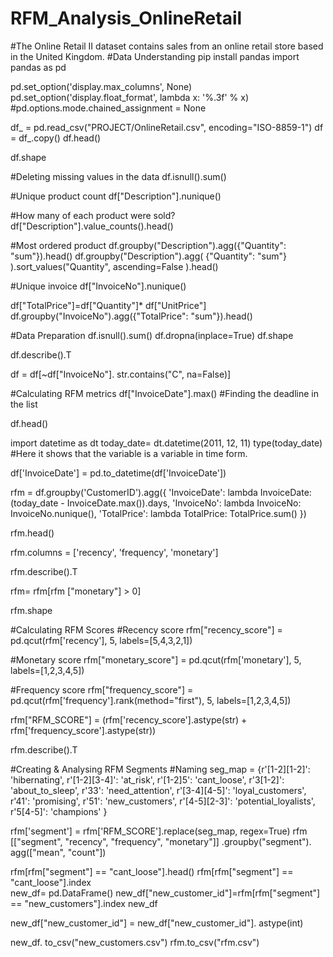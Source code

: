 # RFM_Analysis_OnlineRetail
#The Online Retail II dataset contains sales from an online retail store based in the United Kingdom.
#Data Understanding
pip install pandas
import pandas as pd

pd.set_option('display.max_columns', None)
pd.set_option('display.float_format', lambda x: '%.3f' % x)
#pd.options.mode.chained_assignment = None

df_ = pd.read_csv("PROJECT/OnlineRetail.csv", encoding="ISO-8859-1")
df = df_.copy()
df.head()

df.shape

#Deleting missing values in the data
df.isnull().sum()

#Unique product count
df["Description"].nunique()

#How many of each product were sold?
df["Description"].value_counts().head()

#Most ordered product
df.groupby("Description").agg({"Quantity": "sum"}).head()
df.groupby("Description").agg( {"Quantity": "sum"} ).sort_values("Quantity", ascending=False ).head()

#Unique invoice
df["InvoiceNo"].nunique()

df["TotalPrice"]=df["Quantity"]* df["UnitPrice"]
df.groupby("InvoiceNo").agg({"TotalPrice": "sum"}).head()

#Data Preparation
df.isnull().sum()
df.dropna(inplace=True)
df.shape

df.describe().T

df = df[~df["InvoiceNo"]. str.contains("C", na=False)]

#Calculating RFM metrics
df["InvoiceDate"].max() #Finding the deadline in the list

df.head()

import datetime as dt
today_date= dt.datetime(2011, 12, 11)
type(today_date) #Here it shows that the variable is a variable in time form.

df['InvoiceDate'] = pd.to_datetime(df['InvoiceDate'])

rfm = df.groupby('CustomerID').agg({
    'InvoiceDate': lambda InvoiceDate: (today_date - InvoiceDate.max()).days,
    'InvoiceNo': lambda InvoiceNo: InvoiceNo.nunique(),
    'TotalPrice': lambda TotalPrice: TotalPrice.sum()
})

rfm.head()

rfm.columns = ['recency', 'frequency', 'monetary']

rfm.describe().T

rfm= rfm[rfm ["monetary"] > 0]

rfm.shape

#Calculating RFM Scores
#Recency score
rfm["recency_score"] = pd.qcut(rfm['recency'], 5, labels=[5,4,3,2,1])

#Monetary score
rfm["monetary_score"] = pd.qcut(rfm['monetary'], 5, labels=[1,2,3,4,5])

#Frequency score
rfm["frequency_score"] = pd.qcut(rfm['frequency'].rank(method="first"), 5, labels=[1,2,3,4,5])

rfm["RFM_SCORE"] = (rfm['recency_score'].astype(str) + rfm['frequency_score'].astype(str))

rfm.describe().T

#Creating & Analysing RFM Segments
#Naming
seg_map = {r'[1-2][1-2]': 'hibernating',
           r'[1-2][3-4]': 'at_risk',
           r'[1-2]5': 'cant_loose',
           r'3[1-2]': 'about_to_sleep',
           r'33': 'need_attention',
           r'[3-4][4-5]': 'loyal_customers',
           r'41': 'promising',
           r'51': 'new_customers',
           r'[4-5][2-3]': 'potential_loyalists',
           r'5[4-5]': 'champions'
}

rfm['segment'] = rfm['RFM_SCORE'].replace(seg_map, regex=True)
rfm [["segment", "recency", "frequency", "monetary"]] .groupby("segment"). agg(["mean", "count"])

rfm[rfm["segment"] == "cant_loose"].head()
rfm[rfm["segment"] == "cant_loose"].index   
new_df= pd.DataFrame()
new_df["new_customer_id"]=rfm[rfm["segment"] == "new_customers"].index
new_df

new_df["new_customer_id"] = new_df["new_customer_id"]. astype(int)

new_df. to_csv("new_customers.csv")
rfm.to_csv("rfm.csv")
